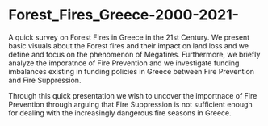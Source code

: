 # Forest_Fires_Greece-2000-2021-
A quick survey on Forest Fires in Greece in the 21st Century.
We present basic visuals about the Forest fires and their impact on land loss 
and we define and focus on the phenomenon of Megafires. Furthermore, we briefly 
analyze the imporatnce of Fire Prevention and we investigate funding imbalances 
existing in funding policies in Greece between Fire Prevention and Fire Suppression.

Through this quick presentation we wish to uncover the importnace of Fire Prevention
through arguing that Fire Suppression is not sufficient enough for dealing with the 
increasingly dangerous fire seasons in Greece.

